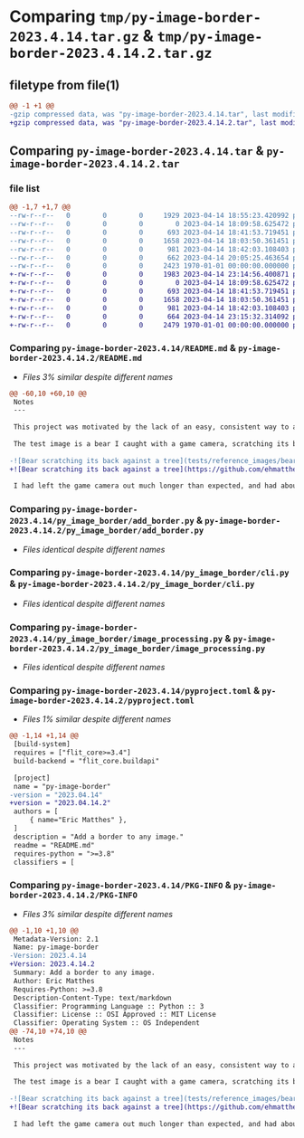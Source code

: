 # Comparing `tmp/py-image-border-2023.4.14.tar.gz` & `tmp/py-image-border-2023.4.14.2.tar.gz`

## filetype from file(1)

```diff
@@ -1 +1 @@
-gzip compressed data, was "py-image-border-2023.4.14.tar", last modified: Fri Apr 14 21:06:41 2023, max compression
+gzip compressed data, was "py-image-border-2023.4.14.2.tar", last modified: Fri Apr 14 23:20:05 2023, max compression
```

## Comparing `py-image-border-2023.4.14.tar` & `py-image-border-2023.4.14.2.tar`

### file list

```diff
@@ -1,7 +1,7 @@
--rw-r--r--   0        0        0     1929 2023-04-14 18:55:23.420992 py-image-border-2023.4.14/README.md
--rw-r--r--   0        0        0        0 2023-04-14 18:09:58.625472 py-image-border-2023.4.14/py_image_border/__init__.py
--rw-r--r--   0        0        0      693 2023-04-14 18:41:53.719451 py-image-border-2023.4.14/py_image_border/add_border.py
--rw-r--r--   0        0        0     1658 2023-04-14 18:03:50.361451 py-image-border-2023.4.14/py_image_border/cli.py
--rw-r--r--   0        0        0      981 2023-04-14 18:42:03.108403 py-image-border-2023.4.14/py_image_border/image_processing.py
--rw-r--r--   0        0        0      662 2023-04-14 20:05:25.463654 py-image-border-2023.4.14/pyproject.toml
--rw-r--r--   0        0        0     2423 1970-01-01 00:00:00.000000 py-image-border-2023.4.14/PKG-INFO
+-rw-r--r--   0        0        0     1983 2023-04-14 23:14:56.400871 py-image-border-2023.4.14.2/README.md
+-rw-r--r--   0        0        0        0 2023-04-14 18:09:58.625472 py-image-border-2023.4.14.2/py_image_border/__init__.py
+-rw-r--r--   0        0        0      693 2023-04-14 18:41:53.719451 py-image-border-2023.4.14.2/py_image_border/add_border.py
+-rw-r--r--   0        0        0     1658 2023-04-14 18:03:50.361451 py-image-border-2023.4.14.2/py_image_border/cli.py
+-rw-r--r--   0        0        0      981 2023-04-14 18:42:03.108403 py-image-border-2023.4.14.2/py_image_border/image_processing.py
+-rw-r--r--   0        0        0      664 2023-04-14 23:15:32.314092 py-image-border-2023.4.14.2/pyproject.toml
+-rw-r--r--   0        0        0     2479 1970-01-01 00:00:00.000000 py-image-border-2023.4.14.2/PKG-INFO
```

### Comparing `py-image-border-2023.4.14/README.md` & `py-image-border-2023.4.14.2/README.md`

 * *Files 3% similar despite different names*

```diff
@@ -60,10 +60,10 @@
 Notes
 ---
 
 This project was motivated by the lack of an easy, consistent way to add borders to screenshots on macOS.
 
 The test image is a bear I caught with a game camera, scratching its back against a tree:
 
-![Bear scratching its back against a tree](tests/reference_images/bear_scratching_default.jpg)
+![Bear scratching its back against a tree](https://github.com/ehmatthes/py-image-border/raw/main/tests/reference_images/bear_scratching_default.jpg)
 
 I had left the game camera out much longer than expected, and had about 100k images to go through. I wrote a Python script to flag any image with an area of dark pixels. This was one of about 12 images flagged. :)
```

### Comparing `py-image-border-2023.4.14/py_image_border/add_border.py` & `py-image-border-2023.4.14.2/py_image_border/add_border.py`

 * *Files identical despite different names*

### Comparing `py-image-border-2023.4.14/py_image_border/cli.py` & `py-image-border-2023.4.14.2/py_image_border/cli.py`

 * *Files identical despite different names*

### Comparing `py-image-border-2023.4.14/py_image_border/image_processing.py` & `py-image-border-2023.4.14.2/py_image_border/image_processing.py`

 * *Files identical despite different names*

### Comparing `py-image-border-2023.4.14/pyproject.toml` & `py-image-border-2023.4.14.2/pyproject.toml`

 * *Files 1% similar despite different names*

```diff
@@ -1,14 +1,14 @@
 [build-system]
 requires = ["flit_core>=3.4"]
 build-backend = "flit_core.buildapi"
 
 [project]
 name = "py-image-border"
-version = "2023.04.14"
+version = "2023.04.14.2"
 authors = [
     { name="Eric Matthes" },
 ]
 description = "Add a border to any image."
 readme = "README.md"
 requires-python = ">=3.8"
 classifiers = [
```

### Comparing `py-image-border-2023.4.14/PKG-INFO` & `py-image-border-2023.4.14.2/PKG-INFO`

 * *Files 3% similar despite different names*

```diff
@@ -1,10 +1,10 @@
 Metadata-Version: 2.1
 Name: py-image-border
-Version: 2023.4.14
+Version: 2023.4.14.2
 Summary: Add a border to any image.
 Author: Eric Matthes
 Requires-Python: >=3.8
 Description-Content-Type: text/markdown
 Classifier: Programming Language :: Python :: 3
 Classifier: License :: OSI Approved :: MIT License
 Classifier: Operating System :: OS Independent
@@ -74,10 +74,10 @@
 Notes
 ---
 
 This project was motivated by the lack of an easy, consistent way to add borders to screenshots on macOS.
 
 The test image is a bear I caught with a game camera, scratching its back against a tree:
 
-![Bear scratching its back against a tree](tests/reference_images/bear_scratching_default.jpg)
+![Bear scratching its back against a tree](https://github.com/ehmatthes/py-image-border/raw/main/tests/reference_images/bear_scratching_default.jpg)
 
 I had left the game camera out much longer than expected, and had about 100k images to go through. I wrote a Python script to flag any image with an area of dark pixels. This was one of about 12 images flagged. :)
```

